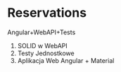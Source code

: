 # Reservations
Angular+WebAPI+Tests

1. SOLID w WebAPI
2. Testy Jednostkowe
3. Aplikacja Web Angular + Material
